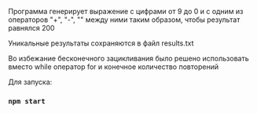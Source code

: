 Программа генерирует выражение с цифрами от 9 до 0 и с одним из операторов "+", "-", "" между ними таким образом, чтобы результат равнялся 200

Уникальные результаты сохраняются в файл results.txt

Во избежание бесконечного зацикливания было решено использовать вместо  while оператор for и конечное количество повторений

Для запуска:

### `npm start`
